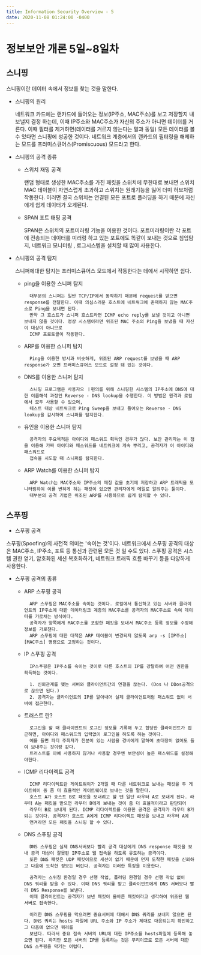 ```yaml
---
title: Information Security Overview - 5
date: 2020-11-08 01:24:00 -0400
---
```


# 정보보안 개론 5일~8일차
## 스니핑
스니핑이란 데이터 속에서 정보를 찾는 것을 말한다.
- 스니핑의 원리

    네트워크 카드에는 랜카드에 들어오는 정보(IP주소, MAC주소)를 보고 저장할지 내보낼지 결정 하는데, 이때 IP주소와 MAC주소가 자신의 주소가 아니면 데이터를 거른다.
    이때 필터를 제거하면(데이터를 거르지 않는다는 말과 동일) 모든 데이터를 볼 수 있다면 스니핑에 성공한 것이다. 네트워크 계층에서의 랜카드의 필터링을 해제하는 모드를 프러미스큐어스(Promiscuous) 모드라고 한다.
    
- 스니핑의 공격 종류
    
    - 스위치 재밍 공격
    
        랜덤 형태로 생성한 MAC주소를 가진 패킷을 스위치에 무한대로 보내면 스위치 MAC 테이블이 자연스럽게 초과하고 스위치는 원래기능을 잃어 더미 허브처럼 작동한다.
        이러면 결국 스위치는 연결된 모든 포트로 플러딩을 하기 때문에 자신에게 쉽게 데이터가 오게된다.
        
    - SPAN 포트 태핑 공격
    
        SPAN은 스위치의 포트미러링 기능을 이용한 것이다. 포트미러링이란 각 포트에 전송되는 데이터를 미러링 하고 있는 포트에도 똑같이 보내는 것으로 침입탐지, 네트워크 모니터링
        , 로그시스템을 설치할 때 많이 사용한다.

- 스니핑의 공격 탐지

  스니퍼에대한 탐지는 프러미스큐어스 모드에서 작동한다는 데에서 시작하면 쉽다.
  
    - ping을 이용한 스니퍼 탐지
    
            대부분의 스니퍼는 일반 TCP/IP에서 동작하기 때문에 request를 받으면 response를 전달한다. 이때 의심스러운 호스트에 네트워크에 존재하지 않는 MAC주소로 Ping을 보내면 된다.
            만약 그 호스트가 스니퍼 호스트라면 ICMP echo reply를 보낼 것이고 아니면 보내지 않을 것이다. 정상 시스템이라면 위조된 MAC 주소의 Ping을 보냈을 때 자신이 대상이 아니므로
            ICMP 프로토콜이 작동한다.
        
    - ARP를 이용한 스니퍼 탐지
    
            Ping을 이용한 방시과 비슷하게, 위조된 ARP request를 보냈을 때 ARP response가 오면 프러미스큐어스 모드로 설정 돼 있는 것이다.
        
    - DNS를 이용한 스니퍼 탐지
    
            스니핑 프로그램은 사용자으 ㅣ편의를 위해 스니핑한 시스템의 IP주소에 DNS에 대한 이름해석 과정인 Reverse - DNS lookup을 수행한다. 이 방법은 원격과 로컬에서 모두 사용할 수 있으며,
            테스트 대상 네트워크로 Ping Sweep을 보내고 들어오는 Reverse - DNS lookup을 감시하여 스니퍼를 탐지한다.
        
    - 유인을 이용한 스니퍼 탐지
    
            공격자의 주요목적은 아이디와 패스워드 획득인 경우가 많다. 보안 관리자는 이 점을 이용해 가짜 아이디와 패스워드를 네트워크에 계속 뿌리고, 공격자가 이 아이디와 패스워드로
            접속을 시도할 때 스니퍼를 탐지한다.
        
    - ARP Watch를 이용한 스니퍼 탐지
    
            ARP Watch는 MAC주소와 IP주소의 매칭 값을 초기에 저장하고 ARP 트래픽을 모니터링하여 이를 변하게 하는 패킷이 있으면 관리자에게 메일로 알려주는 툴이다.
            대부분의 공격 기법은 위조된 ARP를 사용하므로 쉽게 탐지할 수 있다.

## 스푸핑
- 스푸핑 공격

스푸핑(Spoofing)의 사전적 의미는 '속이는 것'이다. 네트워크에서 스푸핑 공격의 대상은 MAC주소, IP주소, 포트 등 통신과 관련된 모든 것 일 수도 있다. 스푸핑 공격은 시스템 권한 얻기, 암호화된 세션 복호화하기, 네트워크 트래픽 흐름 바꾸기 등을 다양하게 사용한다.

- 스푸핑 공격의 종류

    - ARP 스푸핑 공격
    
            ARP 스푸핑은 MAC주소를 속이는 것이다. 로컬에서 통신하고 있는 서버와 클라이언트의 IP주소에 대한 데이터링크 계층의 MAC주소를 공격자의 MAC주소로 속여 데이터를 가로채는 방식이다.
            공격자가 양쪽에게 MAC주소를 포함한 패킷을 보내서 MAC주소 등록 정보를 수정해 정보를 가로챈다.
            ARP 스푸핑에 대한 대책은 ARP 테이블이 변경되지 않도록 arp -s [IP주소][MAC주소] 명령으로 고정하는 것이다.
            
    - IP 스푸핑 공격
    
            IP스푸핑은 IP주소를 속이는 것이로 다른 호스트의 IP를 강탈하여 어떤 권한을 획득하는 것이다.
            
            1. 신뢰관계를 맺는 서버와 클라이언트간의 연결을 끊는다. (Dos 나 DDos공격으로 끊으면 된다.)
            2. 공격자는 클라이언트의 IP를 알아내어 실제 클라이언트처럼 패스워드 없이 서버에 접근한다.
        
    - 트러스트 란?
    
            로그인을 할 때 클라이언트의 로그인 정보를 기록해 두고 합당한 클라이언트가 접근하면, 아이디와 패스워드의 입력없이 로그인을 하도록 하는 것이다.
            예를 들면 파티 주최자가 친분이 있는 사람을 경비에게 말하여 초대장이 없어도 들여 보내주는 것이랑 같다. 
            트러스트를 아예 사용하지 않거나 사용할 경우엔 보안성이 높은 패스워드를 설정해야한다.
            
    - ICMP 리다이렉트 공격
    
            ICMP 리다이렉트란 게이트워이가 2개일 때 다른 네트워크로 보내는 패킷을 두 게이트웨이 중 좀 더 효율적인 게이트웨이로 보내는 것을 말한다.
            호스트 A가 호스트 B로 패킷을 보내려고 할 땐 일단 라우터 A로 보내게 된다. 라우터 A는 패킷을 받으면 라우터 B에게 보내는 것이 좀 더 효율적이라고 판단되어
            라우터 B로 보내게 된다. ICMP 리다이렉트를 이용한 공격은 공격자가 라우터 B가 되는 것이다. 공격자가 호스트 A에게 ICMP 리다이렉트 패킷을 보내고 라우터 A에
            연겨라면 모든 패킷을 스니핑 할 수 있다.
            
    - DNS 스푸핑 공격
    
            DNS 스푸핑은 실제 DNS서버보다 빨리 공격 대상에게 DNS response 패킷을 보내 공격 대상이 잘못된 IP주소로 웹 접속을 하도록 유도하는 공격이다.
            또한 DNS 패킷은 UDP 패킷이므로 세션이 없기 때문에 먼저 도착한 패킷을 신뢰하고 다음에 도착한 정보는 버린다. 공격자는 이러한 특징을 이용한다.
            
            공격자는 스위칭 환경일 경우 선행 작업, 플러딩 환경일 경우 선행 작업 없이 DNS 쿼리를 받을 수 있다. 이때 DNS 쿼리를 받고 클라이언트에게 DNS 서버보다 빨리 DNS Response를 보낸다.
            이때 클라이언트는 공격자가 보낸 패킷이 올바른 패킷이라고 생각하여 위조된 웹 서버로 접속한다.
            
            이러한 DNS 스푸핑을 막으려면 중요서버에 대해서 DNS 쿼리를 보내지 않으면 된다. DNS 쿼리는 hosts 파일에 URL 주소와 IP 주소가 제대로 대응되는지 확인하고 그 다음에 없으면 쿼리를
            보낸다. 따라서 중요 접속 서버의 URL에 대한 IP주소를 hosts파일에 등록해 놓으면 된다. 하지만 모든 서버의 IP를 등록하는 것은 무리이므로 모든 서버에 대한 DNS 스푸핑을 막기는 어렵다.
            
 
